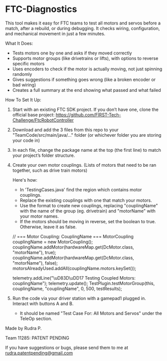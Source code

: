 # FTC-Diagnostics
This tool makes it easy for FTC teams to test all motors and servos before a match, after a rebuild, or during debugging. It checks wiring, configuration, and mechanical movement in just a few minutes.

What It Does:

- Tests motors one by one and asks if they moved correctly
- Supports motor groups (like drivetrains or lifts), with options to reverse specific motors
- Uses encoders to check if the motor is actually moving, not just spinning randomly
- Gives suggestions if something goes wrong (like a broken encoder or bad wiring)
- Creates a full summary at the end showing what passed and what failed

How To Set It Up:

1. Start with an existing FTC SDK project. If you don’t have one, clone the official base project: https://github.com/FIRST-Tech-Challenge/FtcRobotController

2. Download and add the 3 files from this repo to your "TeamCode/src/main/java/..." folder (or whichever folder you are storing your code in)

3. In each file, change the package name at the top (the first line) to match your project’s folder structure.

4. Create your own motor couplings. (Lists of motors that need to be ran together, such as drive train motors)

   Here's how:

   - In 'TestingCases.java' find the region which contains motor couplings.
   - Replace the existing couplings with one that match your motors.
   - Use the format to create new couplings, replacing "couplingName" with the name of the group (eg. drivetrain) and "motorName" with your   motor names.
   - If the motors should be moving in reverse, set the boolean to true. Otherwise, leave it as false.
  
   // === Motor Coupling: CouplingName ===
   MotorCoupling couplingName = new MotorCoupling();
   couplingName.addMotor(hardwareMap.get(DcMotor.class, "motorName"), true);
   couplingName.addMotor(hardwareMap.get(DcMotor.class, "motorName"), false);
   motorsAlreadyUsed.addAll(couplingName.motors.keySet());

   telemetry.addLine("\uD83D\uDD17 Testing Coupled Motors: couplingName");
   telemetry.update();
   TestPlugin.testMotorGroup(this, couplingName, "couplingName", 0, 500, testResults);

5. Run the code via your driver station with a gamepad1 plugged in. Interact with buttons A and B.
   - It should be named "Test Case For: All Motors and Servos" under the TeleOp section.


Made by Rudra P.

Team 11285: PATENT PENDING

If you have suggestions or bugs, please send them to me at rudra.patentpending@gmail.com

